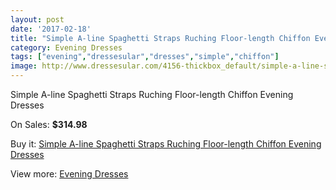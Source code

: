 ```yaml
---
layout: post
date: '2017-02-18'
title: "Simple A-line Spaghetti Straps Ruching Floor-length Chiffon Evening Dresses"
category: Evening Dresses
tags: ["evening","dressesular","dresses","simple","chiffon"]
image: http://www.dressesular.com/4156-thickbox_default/simple-a-line-spaghetti-straps-ruching-floor-length-chiffon-evening-dresses.jpg
---
```

Simple A-line Spaghetti Straps Ruching Floor-length Chiffon Evening Dresses

On Sales: **$314.98**
<a href="https://www.dressesular.com/evening-dresses/1859-simple-a-line-spaghetti-straps-ruching-floor-length-chiffon-evening-dresses.html"><amp-img layout="responsive" width="600" height="600" src="//www.dressesular.com/4156-thickbox_default/simple-a-line-spaghetti-straps-ruching-floor-length-chiffon-evening-dresses.jpg" alt="Simple A-line Spaghetti Straps Ruching Floor-length Chiffon Evening Dresses 0" /></a>

Buy it: [Simple A-line Spaghetti Straps Ruching Floor-length Chiffon Evening Dresses](https://www.dressesular.com/evening-dresses/1859-simple-a-line-spaghetti-straps-ruching-floor-length-chiffon-evening-dresses.html "Simple A-line Spaghetti Straps Ruching Floor-length Chiffon Evening Dresses")

View more: [Evening Dresses](https://www.dressesular.com/8-evening-dresses "Evening Dresses")